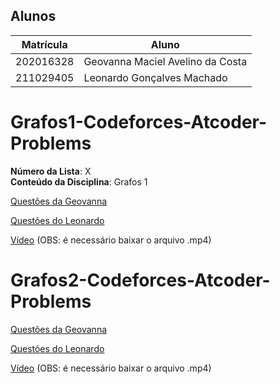## Alunos
|Matrícula | Aluno |
| -- | -- |
| 202016328  | Geovanna Maciel Avelino da Costa |
| 211029405 | Leonardo Gonçalves Machado |

# Grafos1-Codeforces-Atcoder-Problems

**Número da Lista**: X<br>
**Conteúdo da Disciplina**: Grafos 1

[Questões da Geovanna](Grafos-Geovanna/explicacao.md)

[Questões do Leonardo](Grafos-Leonardo/explicacao.md)

[Vídeo](Apresentacao.mp4) (OBS: é necessário baixar o arquivo .mp4)

# Grafos2-Codeforces-Atcoder-Problems

[Questões da Geovanna](Grafos2-Geovanna/explicação.md)

[Questões do Leonardo](Grafos-Leonardo/explicacao.md)

[Vídeo](Apresentacao.mp4) (OBS: é necessário baixar o arquivo .mp4)
